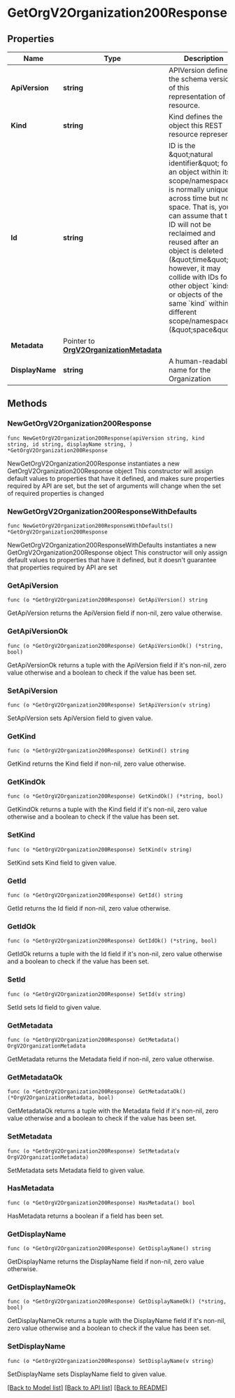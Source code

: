 # GetOrgV2Organization200Response

## Properties

Name | Type | Description | Notes
------------ | ------------- | ------------- | -------------
**ApiVersion** | **string** | APIVersion defines the schema version of this representation of a resource. | [readonly] 
**Kind** | **string** | Kind defines the object this REST resource represents. | [readonly] 
**Id** | **string** | ID is the \&quot;natural identifier\&quot; for an object within its scope/namespace; it is normally unique across time but not space. That is, you can assume that the ID will not be reclaimed and reused after an object is deleted (\&quot;time\&quot;); however, it may collide with IDs for other object &#x60;kinds&#x60; or objects of the same &#x60;kind&#x60; within a different scope/namespace (\&quot;space\&quot;). | [readonly] 
**Metadata** | Pointer to [**OrgV2OrganizationMetadata**](OrgV2OrganizationMetadata.md) |  | [optional] 
**DisplayName** | **string** | A human-readable name for the Organization | 

## Methods

### NewGetOrgV2Organization200Response

`func NewGetOrgV2Organization200Response(apiVersion string, kind string, id string, displayName string, ) *GetOrgV2Organization200Response`

NewGetOrgV2Organization200Response instantiates a new GetOrgV2Organization200Response object
This constructor will assign default values to properties that have it defined,
and makes sure properties required by API are set, but the set of arguments
will change when the set of required properties is changed

### NewGetOrgV2Organization200ResponseWithDefaults

`func NewGetOrgV2Organization200ResponseWithDefaults() *GetOrgV2Organization200Response`

NewGetOrgV2Organization200ResponseWithDefaults instantiates a new GetOrgV2Organization200Response object
This constructor will only assign default values to properties that have it defined,
but it doesn't guarantee that properties required by API are set

### GetApiVersion

`func (o *GetOrgV2Organization200Response) GetApiVersion() string`

GetApiVersion returns the ApiVersion field if non-nil, zero value otherwise.

### GetApiVersionOk

`func (o *GetOrgV2Organization200Response) GetApiVersionOk() (*string, bool)`

GetApiVersionOk returns a tuple with the ApiVersion field if it's non-nil, zero value otherwise
and a boolean to check if the value has been set.

### SetApiVersion

`func (o *GetOrgV2Organization200Response) SetApiVersion(v string)`

SetApiVersion sets ApiVersion field to given value.


### GetKind

`func (o *GetOrgV2Organization200Response) GetKind() string`

GetKind returns the Kind field if non-nil, zero value otherwise.

### GetKindOk

`func (o *GetOrgV2Organization200Response) GetKindOk() (*string, bool)`

GetKindOk returns a tuple with the Kind field if it's non-nil, zero value otherwise
and a boolean to check if the value has been set.

### SetKind

`func (o *GetOrgV2Organization200Response) SetKind(v string)`

SetKind sets Kind field to given value.


### GetId

`func (o *GetOrgV2Organization200Response) GetId() string`

GetId returns the Id field if non-nil, zero value otherwise.

### GetIdOk

`func (o *GetOrgV2Organization200Response) GetIdOk() (*string, bool)`

GetIdOk returns a tuple with the Id field if it's non-nil, zero value otherwise
and a boolean to check if the value has been set.

### SetId

`func (o *GetOrgV2Organization200Response) SetId(v string)`

SetId sets Id field to given value.


### GetMetadata

`func (o *GetOrgV2Organization200Response) GetMetadata() OrgV2OrganizationMetadata`

GetMetadata returns the Metadata field if non-nil, zero value otherwise.

### GetMetadataOk

`func (o *GetOrgV2Organization200Response) GetMetadataOk() (*OrgV2OrganizationMetadata, bool)`

GetMetadataOk returns a tuple with the Metadata field if it's non-nil, zero value otherwise
and a boolean to check if the value has been set.

### SetMetadata

`func (o *GetOrgV2Organization200Response) SetMetadata(v OrgV2OrganizationMetadata)`

SetMetadata sets Metadata field to given value.

### HasMetadata

`func (o *GetOrgV2Organization200Response) HasMetadata() bool`

HasMetadata returns a boolean if a field has been set.

### GetDisplayName

`func (o *GetOrgV2Organization200Response) GetDisplayName() string`

GetDisplayName returns the DisplayName field if non-nil, zero value otherwise.

### GetDisplayNameOk

`func (o *GetOrgV2Organization200Response) GetDisplayNameOk() (*string, bool)`

GetDisplayNameOk returns a tuple with the DisplayName field if it's non-nil, zero value otherwise
and a boolean to check if the value has been set.

### SetDisplayName

`func (o *GetOrgV2Organization200Response) SetDisplayName(v string)`

SetDisplayName sets DisplayName field to given value.



[[Back to Model list]](../README.md#documentation-for-models) [[Back to API list]](../README.md#documentation-for-api-endpoints) [[Back to README]](../README.md)



